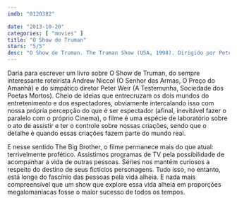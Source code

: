 ```yaml
---
imdb: "0120382"

date: "2013-10-20"
categories: [ "movies" ]
title: "O Show de Truman"
stars: "5/5"
desc: "O Show de Truman. The Truman Show (USA, 1998). Dirigido por Peter Weir. Escrito por Andrew Niccol. Com Jim Carrey, Laura Linney, Noah Emmerich, Natascha McElhone, Holland Taylor, Brian Delate, Blair Slater, Peter Krause, Heidi Schanz."
---
```

Daria para escrever um livro sobre O Show de Truman, do sempre interessante roteirista Andrew Niccol (O Senhor das Armas, O Preço do Amanhã) e do simpático diretor Peter Weir (A Testemunha, Sociedade dos Poetas Mortos). Cheio de ideias que entrecruzam os dois mundos do entretenimento e dos espectadores, obviamente intercalando isso com nossa própria percepção do que é ser espectador (afinal, inevitável fazer o paralelo com o próprio Cinema), o filme é uma espécie de laboratório sobre o ato de assistir e ter o controle sobre nossas criações, sendo que o detalhe é quando essas criações fazem parte do mundo real.

E nesse sentido The Big Brother, o filme permanece mais do que atual: terrivelmente profético. Assistimos programas de TV pela possibilidade de acompanhar a vida de outras pessoas. Séries nos mantém curiosos a respeito do destino de seus fictícios personagens. Tudo isso, no entanto, está longe do fascínio das pessoas pela vida alheia. E nada mais compreensível que um show que explore essa vida alheia em proporções megalomaníacas fosse o maior sucesso de todos os tempos.


